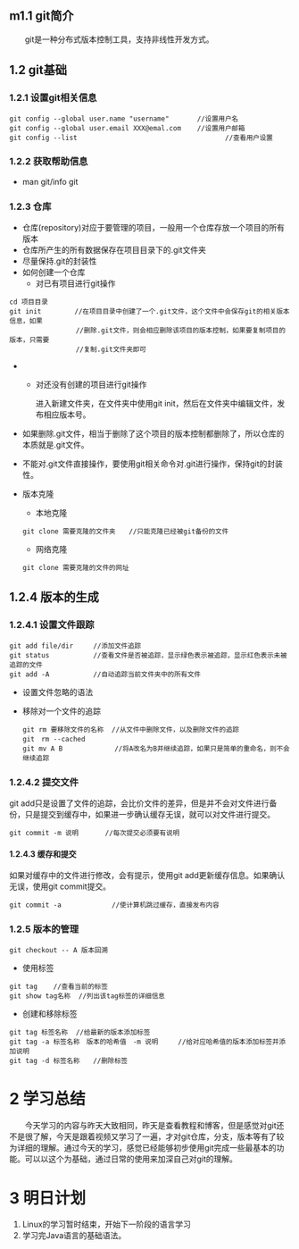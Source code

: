 ## m1.1 git简介

&emsp;&emsp;git是一种分布式版本控制工具，支持非线性开发方式。

## 1.2 git基础

### 1.2.1 设置git相关信息

```shell
git config --global user.name "username"       //设置用户名
git config --global user.email XXX@emal.com    //设置用户邮箱
git config --list                                     //查看用户设置
```

### 1.2.2 获取帮助信息

* man git/info git 

### 1.2.3 仓库

* 仓库(repository)对应于要管理的项目，一般用一个仓库存放一个项目的所有版本
* 仓库所产生的所有数据保存在项目目录下的.git文件夹
* 尽量保持.git的封装性
* 如何创建一个仓库
  * 对已有项目进行git操作

```shell
cd 项目目录
git init　　　　　//在项目目录中创建了一个.git文件，这个文件中会保存git的相关版本信息，如果
　　　　　　　　　　//删除.git文件，则会相应删除该项目的版本控制，如果要复制项目的版本，只需要
　　　　　　　　　　//复制.git文件夹即可
```


* * 对还没有创建的项目进行git操作

    进入新建文件夹，在文件夹中使用git init，然后在文件夹中编辑文件，发布相应版本号。

* 如果删除.git文件，相当于删除了这个项目的版本控制都删除了，所以仓库的本质就是.git文件。

* 不能对.git文件直接操作，要使用git相关命令对.git进行操作，保持git的封装性。

* 版本克隆

  * 本地克隆

  ```shell
  git clone 需要克隆的文件夹　　//只能克隆已经被git备份的文件
  ```

  * 网络克隆

  ```shell
  git clone 需要克隆的文件的网址　
  ```

## 1.2.4 版本的生成

### 1.2.4.1 设置文件跟踪

```shell
git add file/dir     //添加文件追踪
git status           //查看文件是否被追踪，显示绿色表示被追踪，显示红色表示未被追踪的文件
git add -A           //自动追踪当前文件夹中的所有文件
```

* 设置文件忽略的语法

* 移除对一个文件的追踪

  ```shell
  git rm 要移除文件的名称  //从文件中删除文件，以及删除文件的追踪
  git　rm --cached
  git mv A B             //将A改名为B并继续追踪，如果只是简单的重命名，则不会继续追踪
  ```

### 1.2.4.2 提交文件

git add只是设置了文件的追踪，会比价文件的差异，但是并不会对文件进行备份，只是提交到缓存中，如果进一步确认缓存无误，就可以对文件进行提交。

```shell
git commit -m 说明　　　　//每次提交必须要有说明
```

#### 1.2.4.3 缓存和提交

如果对缓存中的文件进行修改，会有提示，使用git add更新缓存信息。如果确认无误，使用git commit提交。

```shell
git commit -a 　　　　　　　//使计算机跳过缓存，直接发布内容
```

### 1.2.5 版本的管理

```shell
git checkout -- A 版本回溯
```

* 使用标签

```shell
git tag    //查看当前的标签
git show tag名称  //列出该tag标签的详细信息
```

* 创建和移除标签

```shell
git tag 标签名称  //给最新的版本添加标签
git tag -a 标签名称　版本的哈希值　-m 说明　　　//给对应哈希值的版本添加标签并添加说明
git tag -d 标签名称　　//删除标签
```

# 2 学习总结

&emsp;&emsp;今天学习的内容与昨天大致相同，昨天是查看教程和博客，但是感觉对git还不是很了解，今天是跟着视频又学习了一遍，才对git仓库，分支，版本等有了较为详细的理解。通过今天的学习，感觉已经能够初步使用git完成一些最基本的功能。可以以这个为基础，通过日常的使用来加深自己对git的理解。

# 3 明日计划

1. Linux的学习暂时结束，开始下一阶段的语言学习
2. 学习完Java语言的基础语法。



 

